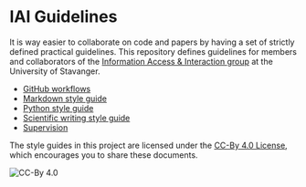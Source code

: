 # IAI Guidelines

It is way easier to collaborate on code and papers by having a set of strictly defined practical guidelines.
This repository defines guidelines for members and collaborators of the [Information Access & Interaction group](https://iai.group) at the University of Stavanger.

  * [GitHub workflows](github/)
  * [Markdown style guide](markdown/)
  * [Python style guide](python/)
  * [Scientific writing style guide](writing/)
  * [Supervision](supervision/)

The style guides in this project are licensed under the [CC-By 4.0 License](https://creativecommons.org/licenses/by/4.0/), which encourages you to share these documents.

![CC-By 4.0](https://licensebuttons.net/l/by/4.0/88x31.png)
